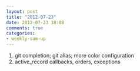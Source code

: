```yaml
---
layout: post
title: "2012-07-23"
date: 2012-07-23 18:08
comments: true
categories: 
- weekly-sum-up
---
```

1. git completion; git alias; more color configuration
2. active_record callbacks, orders, exceptions
